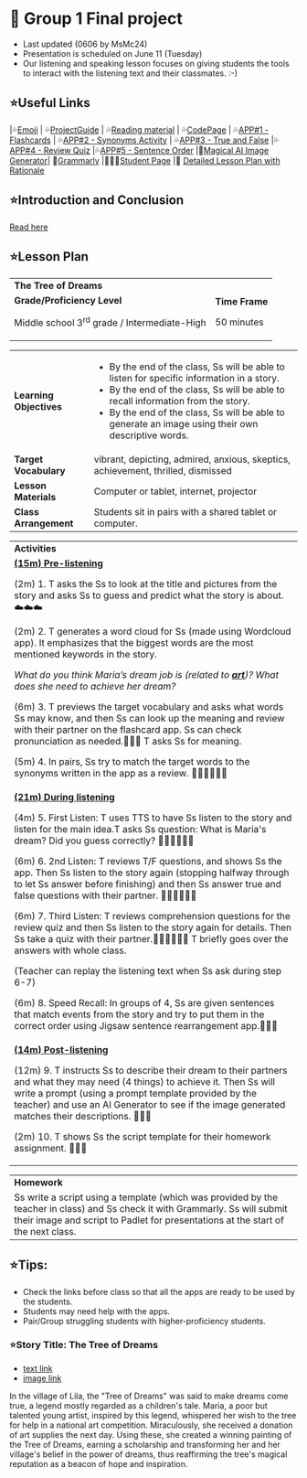 # 📘 Group 1 Final project 
+ Last updated (0606 by MsMc24)
+ Presentation is scheduled on June 11 (Tuesday)
+ Our listening and speaking lesson focuses on giving students the tools to interact with the listening text and their classmates. :-)

## ⭐️Useful Links
|💦[Emoji](https://gist.github.com/rxaviers/7360908) | 💦[ProjectGuide](https://github.com/MK316/Spring2024/blob/main/DLTESOL/project/README.md) | 💦[Reading material](https://raw.githubusercontent.com/MK316/Spring2024/main/DLTESOL/project/story01.txt) | 💦[CodePage](https://github.com/MsMc24/G1-finalproject/blob/main/FPG01.ipynb) | 💦[APP#1 - Flashcards](https://msmc24-FLASHCARDS.hf.space/) | 💦[APP#2 - Synonyms Activity](https://msmc24-SynonymMatching.hf.space/) | 💦[APP#3 - True and False]( https://msmc24-TrueAndFalse.hf.space/) |💦[APP#4 - Review Quiz](http://msmc24-REVIEWQUIZ.hf.space/) |💦[APP#5 - Sentence Order](http://msmc24-SentenceOrder.hf.space/) |🎨[Magical AI Image Generator](https://magicstudio.com/ai-art-generator/)| 📕[Grammarly](https://www.grammarly.com/grammar-check) |👩🏼‍🎓[Student Page](https://github.com/MsMc24/G1-finalproject/blob/main/Student%20Class%20Worksheet.md) |📃 [Detailed Lesson Plan with Rationale](https://github.com/MsMc24/G1-finalproject/blob/main/Detailed%20Lesson%20Plan%20with%20Rationale.md)  

## ⭐️Introduction and Conclusion
[Read here](https://github.com/MsMc24/G1-finalproject/blob/main/IntroductionAndConclusion.md)

## ⭐️Lesson Plan 

<table>
  <tr>
   <td colspan="2" ><strong>The Tree of Dreams</strong>
   </td>
  </tr>
  <tr>
   <td><strong>Grade/Proficiency Level</strong>
<p>
Middle school 3<sup>rd</sup> grade / Intermediate-High
   </td>
   <td><strong>Time Frame</strong>
<p>
50 minutes
   </td>
  </tr>
</table>



<table>
  <tr>
   <td><strong>Learning Objectives</strong>
   </td>
   <td>
<ul>

<li>By the end of the class, Ss will be able to listen for specific information in a story.

<li>By the end of the class, Ss will be able to recall information from the story.

<li>By the end of the class, Ss will be able to generate an image using their own descriptive words.
</li>
</ul>
   </td>
  </tr>
  <tr>
   <td><strong>Target Vocabulary</strong>
   </td>
   <td>vibrant, depicting, admired, anxious, skeptics, achievement, thrilled, dismissed
   </td>
  </tr>
  <tr>
   <td><strong>Lesson Materials</strong>
   </td>
   <td>Computer or tablet, internet, projector
   </td>
  </tr>
  <tr>
   <td><strong>Class Arrangement</strong>
   </td>
   <td>Students sit in pairs with a shared tablet or computer.
   </td>
  </tr>
</table>



<table>
  <tr>
   <td><strong>Activities</strong>
   </td>
  </tr>
  <tr>
   <td><strong><span style="text-decoration:underline;">(15m) Pre-listening</span></strong>
<p>
(2m) 1. T asks the Ss to look at the title and pictures from the story and asks Ss to guess and predict what the story is about.☁️☁️☁️
<p>
(2m) 2. T generates a word cloud for Ss (made using Wordcloud app). It emphasizes that the biggest words are the most mentioned keywords in the story. 
<p>
<em>What do you think Maria’s dream job is (related to <strong><span style="text-decoration:underline;">art</span></strong>)? What does she need to achieve her dream?</em> 
<p>
(6m) 3. T previews the target vocabulary and asks what words Ss may know, and then Ss can look up the meaning and review with their partner on the flashcard app. Ss can check pronunciation as needed.📕📕📕 T asks Ss for meaning.
<p>
(5m) 4. In pairs, Ss try to match the target words to the synonyms written in the app as a review. 🙋🏻🙋🏻🙋🏻
   </td>
  </tr>
  <tr>
   <td><strong><span style="text-decoration:underline;">(21m) During listening</span></strong>
<p>
(4m) 5. First Listen: T uses TTS to have Ss listen to the story and listen for the main idea.T asks Ss question: What is Maria's dream? Did you guess correctly? 👂🏼👂🏼👂🏼
<p>
(6m) 6. 2nd Listen: T reviews T/F questions, and shows Ss the app. Then Ss listen to the story again (stopping halfway through to let Ss answer before finishing) and then Ss answer true and false questions with their partner.  👂🏼👂🏼👂🏼
<p>
(6m) 7. Third Listen: T reviews comprehension questions for the review quiz and then Ss listen to the story again for details. Then Ss take a quiz with their partner.👂🏼👂🏼👂🏼 T briefly goes over the answers with whole class.
<p>
(Teacher can replay the listening text when Ss ask during step 6-7)
<p>
(6m) 8. Speed Recall: In groups of 4, Ss are given sentences that match events from the story and try to put them in the correct order using Jigsaw sentence rearrangement app.📝📝📝
   </td>
  </tr>
  <tr>
   <td><strong><span style="text-decoration:underline;">(14m) Post-listening</span></strong>
<p>
(12m) 9. T instructs Ss to describe their dream to their partners and what they may need (4 things) to achieve it. Then Ss will write a prompt (using a prompt template provided by the teacher) and use an AI Generator to see if the image generated matches their descriptions. 🛌🛌🛌
<p>
(2m) 10. T shows Ss the script template for their homework assignment. 🛌🛌🛌
   </td>
  </tr>
</table>



<table>
  <tr>
   <td><strong>Homework</strong>
   </td>
  </tr>
  <tr>
   <td>Ss write a script using a template (which was provided by the teacher in class) and Ss check it with Grammarly. Ss will submit their image and script to Padlet for presentations at the start of the next class.
   </td>
  </tr>
</table>






## ⭐️Tips:
+ Check the links before class so that all the apps are ready to be used by the students.
+ Students may need help with the apps.
+ Pair/Group struggling students with higher-proficiency students.

### ⭐️Story Title: The Tree of Dreams 
+ [text link](https://raw.githubusercontent.com/MK316/Spring2024/main/DLTESOL/project/story01.txt)
+ [image link](https://github.com/MK316/Spring2024/blob/main/DLTESOL/project/Story01.png)
  
**<Synopsis>**
In the village of Lila, the "Tree of Dreams" was said to make dreams come true, a legend mostly regarded as a children's tale. Maria, a poor but talented young artist, inspired by this legend, whispered her wish to the tree for help in a national art competition. Miraculously, she received a donation of art supplies the next day. Using these, she created a winning painting of the Tree of Dreams, earning a scholarship and transforming her and her village's belief in the power of dreams, thus reaffirming the tree's magical reputation as a beacon of hope and inspiration.
